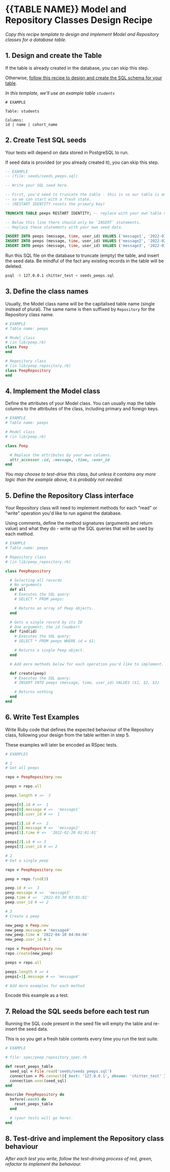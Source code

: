 # {{TABLE NAME}} Model and Repository Classes Design Recipe

_Copy this recipe template to design and implement Model and Repository classes for a database table._

## 1. Design and create the Table

If the table is already created in the database, you can skip this step.

Otherwise, [follow this recipe to design and create the SQL schema for your table](./single_table_design_recipe_template.md).

*In this template, we'll use an example table `students`*

```
# EXAMPLE

Table: students

Columns:
id | name | cohort_name
```

## 2. Create Test SQL seeds

Your tests will depend on data stored in PostgreSQL to run.

If seed data is provided (or you already created it), you can skip this step.

```sql
-- EXAMPLE
-- (file: seeds/seeds_peeps.sql)

-- Write your SQL seed here. 

-- First, you'd need to truncate the table - this is so our table is emptied between each test run,
-- so we can start with a fresh state.
-- (RESTART IDENTITY resets the primary key)

TRUNCATE TABLE peeps RESTART IDENTITY; -- replace with your own table name.

-- Below this line there should only be `INSERT` statements.
-- Replace these statements with your own seed data.

INSERT INTO peeps (message, time, user_id) VALUES ('message1', '2022-01-10 01:01:01', 1);
INSERT INTO peeps (message, time, user_id) VALUES ('message2', '2022-02-20 02:01:01', 2);
INSERT INTO peeps (message, time, user_id) VALUES ('message3', '2022-03-30 03:01:01', 2);
```

Run this SQL file on the database to truncate (empty) the table, and insert the seed data. Be mindful of the fact any existing records in the table will be deleted.

```bash
psql -h 127.0.0.1 chitter_test < seeds_peeps.sql
```

## 3. Define the class names

Usually, the Model class name will be the capitalised table name (single instead of plural). The same name is then suffixed by `Repository` for the Repository class name.

```ruby
# EXAMPLE
# Table name: peeps

# Model class
# (in lib/peep.rb)
class Peep
end

# Repository class
# (in lib/peep_repository.rb)
class PeepRepository
end
```

## 4. Implement the Model class

Define the attributes of your Model class. You can usually map the table columns to the attributes of the class, including primary and foreign keys.

```ruby
# EXAMPLE
# Table name: peeps

# Model class
# (in lib/peep.rb)

class Peep

  # Replace the attributes by your own columns.
  attr_accessor :id, :message, :time, :user_id
end
```

*You may choose to test-drive this class, but unless it contains any more logic than the example above, it is probably not needed.*

## 5. Define the Repository Class interface

Your Repository class will need to implement methods for each "read" or "write" operation you'd like to run against the database.

Using comments, define the method signatures (arguments and return value) and what they do - write up the SQL queries that will be used by each method.

```ruby
# EXAMPLE
# Table name: peeps

# Repository class
# (in lib/peep_repository.rb)

class PeepRepository

  # Selecting all records
  # No arguments
  def all
    # Executes the SQL query:
    # SELECT * FROM peeps;

    # Returns an array of Peep objects.
  end

  # Gets a single record by its ID
  # One argument: the id (number)
  def find(id)
    # Executes the SQL query:
    # SELECT * FROM peeps WHERE id = $1;

    # Returns a single Peep object.
  end

  # Add more methods below for each operation you'd like to implement.

  def create(peep)
    # Executes the SQL query:
    # INSERT INTO peeps (message, time, user_id) VALUES ($1, $2, $3)

    # Returns nothing
  end
end
```

## 6. Write Test Examples

Write Ruby code that defines the expected behaviour of the Repository class, following your design from the table written in step 5.

These examples will later be encoded as RSpec tests.

```ruby
# EXAMPLES

# 1
# Get all peeps

repo = PeepRepository.new

peeps = repo.all

peeps.length # =>  3

peeps[0].id # =>  1
peeps[0].message # =>  'message1'
peeps[0].user_id # =>  1

peeps[1].id # =>  2
peeps[1].message # =>  'message2'
peeps[1].time # =>  '2022-02-20 02:01:01'

peeps[2].id # => 3
peeps[3].user_id # => 2

# 2
# Get a single peep

repo = PeepRepository.new

peep = repo.find(3)

peep.id # =>  3
peep.message # =>  'message3'
peep.time # =>  '2022-03-30 03:01:01'
peep.user_id # => 2

# 3
# Create a peep

new_peep = Peep.new
new_peep.message = 'message4'
new_peep.time = '2022-04-10 04:04:04'
new_peep.user_id = 1

repo = PeepRepository.new
repo.create(new_peep)

peeps = repo.all

peeps.length # => 4
peeps[-1].message # => 'message4'

# Add more examples for each method
```

Encode this example as a test.

## 7. Reload the SQL seeds before each test run

Running the SQL code present in the seed file will empty the table and re-insert the seed data.

This is so you get a fresh table contents every time you run the test suite.

```ruby
# EXAMPLE

# file: spec/peep_repository_spec.rb

def reset_peeps_table
  seed_sql = File.read('seeds/seeds_peeps.sql')
  connection = PG.connect({ host: '127.0.0.1', dbname: 'chitter_test' })
  connection.exec(seed_sql)
end

describe PeepRepository do
  before(:each) do 
    reset_peeps_table
  end

  # (your tests will go here).
end
```

## 8. Test-drive and implement the Repository class behaviour

_After each test you write, follow the test-driving process of red, green, refactor to implement the behaviour._
